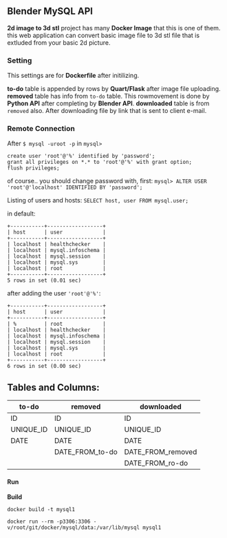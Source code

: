 ## Blender MySQL API

**2d image to 3d stl** project has many **Docker Image** that this is one of them. this web application can convert basic image file to 3d stl file that is extluded from your basic 2d picture.

### Setting

This settings are for **Dockerfile** after initilizing. 

**to-do** table is appended by rows by **Quart/Flask** after image file uploading.
**removed** table has info from `to-do` table. This rowmovement is done by **Python API** after completing by **Blender API**. 
**downloaded** table is from `removed` also. After downloading file by link that is sent to client e-mail.

### Remote Connection

After `$ mysql -uroot -p` in `mysql>`



```
create user 'root'@'%' identified by 'password';
grant all privileges on *.* to 'root'@'%' with grant option;
flush privileges;
```


of course.. you should change password with, first:
`mysql> ALTER USER 'root'@'localhost' IDENTIFIED BY 'password';`

Listing of users and hosts:
`SELECT host, user FROM mysql.user;`

in default:

```
+-----------+------------------+
| host      | user             |
+-----------+------------------+
| localhost | healthchecker    |
| localhost | mysql.infoschema |
| localhost | mysql.session    |
| localhost | mysql.sys        |
| localhost | root             |
+-----------+------------------+
5 rows in set (0.01 sec)

```

after adding the user `'root'@'%'`:

```
+-----------+------------------+
| host      | user             |
+-----------+------------------+
| %         | root             |
| localhost | healthchecker    |
| localhost | mysql.infoschema |
| localhost | mysql.session    |
| localhost | mysql.sys        |
| localhost | root             |
+-----------+------------------+
6 rows in set (0.00 sec)
```



## Tables and Columns:
|  to-do | removed  | downloaded  |
| ------------ | ------------ | ------------ |
|  ID |  ID | ID  |
|  UNIQUE_ID | UNIQUE_ID  | UNIQUE_ID  |
|  DATE | DATE  | DATE  |
| | DATE_FROM_to-do | DATE_FROM_removed |
| | | DATE_FROM_ro-do |

#### Run

**Build**

`docker build -t mysql1`

`docker run --rm -p3306:3306 -v/root/git/docker/mysql/data:/var/lib/mysql mysql1`
